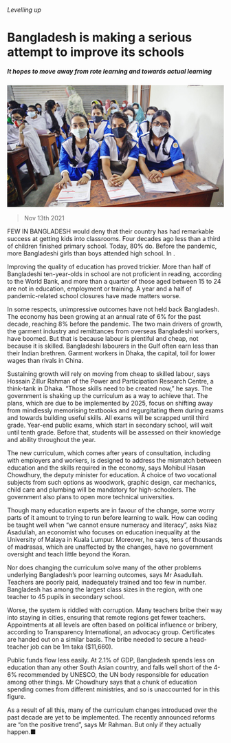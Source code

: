 ###### Levelling up

# Bangladesh is making a serious attempt to improve its schools 

##### It hopes to move away from rote learning and towards actual learning 

![image](images/20211113_ASP004_0.jpg) 

> Nov 13th 2021 

FEW IN BANGLADESH would deny that their country has had remarkable success at getting kids into classrooms. Four decades ago less than a third of children finished primary school. Today, 80% do. Before the pandemic, more Bangladeshi girls than boys attended high school. In .

Improving the quality of education has proved trickier. More than half of Bangladeshi ten-year-olds in school are not proficient in reading, according to the World Bank, and more than a quarter of those aged between 15 to 24 are not in education, employment or training. A year and a half of pandemic-related school closures have made matters worse.


In some respects, unimpressive outcomes have not held back Bangladesh. The economy has been growing at an annual rate of 6% for the past decade, reaching 8% before the pandemic. The two main drivers of growth, the garment industry and remittances from overseas Bangladeshi workers, have boomed. But that is because labour is plentiful and cheap, not because it is skilled. Bangladeshi labourers in the Gulf often earn less than their Indian brethren. Garment workers in Dhaka, the capital, toil for lower wages than rivals in China.

Sustaining growth will rely on moving from cheap to skilled labour, says Hossain Zillur Rahman of the Power and Participation Research Centre, a think-tank in Dhaka. “Those skills need to be created now,” he says. The government is shaking up the curriculum as a way to achieve that. The plans, which are due to be implemented by 2025, focus on shifting away from mindlessly memorising textbooks and regurgitating them during exams and towards building useful skills. All exams will be scrapped until third grade. Year-end public exams, which start in secondary school, will wait until tenth grade. Before that, students will be assessed on their knowledge and ability throughout the year.

The new curriculum, which comes after years of consultation, including with employers and workers, is designed to address the mismatch between education and the skills required in the economy, says Mohibul Hasan Chowdhury, the deputy minister for education. A choice of two vocational subjects from such options as woodwork, graphic design, car mechanics, child care and plumbing will be mandatory for high-schoolers. The government also plans to open more technical universities.

Though many education experts are in favour of the change, some worry parts of it amount to trying to run before learning to walk. How can coding be taught well when “we cannot ensure numeracy and literacy”, asks Niaz Asadullah, an economist who focuses on education inequality at the University of Malaya in Kuala Lumpur. Moreover, he says, tens of thousands of madrasas, which are unaffected by the changes, have no government oversight and teach little beyond the Koran.

Nor does changing the curriculum solve many of the other problems underlying Bangladesh’s poor learning outcomes, says Mr Asadullah. Teachers are poorly paid, inadequately trained and too few in number. Bangladesh has among the largest class sizes in the region, with one teacher to 45 pupils in secondary school.

Worse, the system is riddled with corruption. Many teachers bribe their way into staying in cities, ensuring that remote regions get fewer teachers. Appointments at all levels are often based on political influence or bribery, according to Transparency International, an advocacy group. Certificates are handed out on a similar basis. The bribe needed to secure a head-teacher job can be 1m taka ($11,660).

Public funds flow less easily. At 2.1% of GDP, Bangladesh spends less on education than any other South Asian country, and falls well short of the 4-6% recommended by UNESCO, the UN body responsible for education among other things. Mr Chowdhury says that a chunk of education spending comes from different ministries, and so is unaccounted for in this figure.

As a result of all this, many of the curriculum changes introduced over the past decade are yet to be implemented. The recently announced reforms are “on the positive trend”, says Mr Rahman. But only if they actually happen.■

